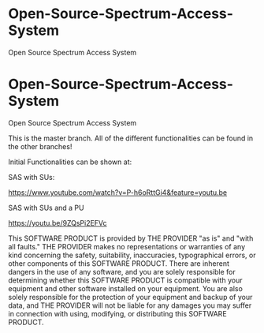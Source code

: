 # Open-Source-Spectrum-Access-System
Open Source Spectrum Access System
# Open-Source-Spectrum-Access-System
Open Source Spectrum Access System

This is the master branch. All of the different functionalities can be found in the other branches!

Initial Functionalities can be shown at:

SAS with SUs:

https://www.youtube.com/watch?v=P-h6oRttGi4&feature=youtu.be

SAS with SUs and a PU

https://youtu.be/9ZQsPi2EFVc

This SOFTWARE PRODUCT is provided by THE PROVIDER "as is" and "with all faults." THE PROVIDER makes no representations or warranties of any kind concerning the safety, suitability,  inaccuracies, typographical errors, or other components of this SOFTWARE PRODUCT. There are inherent dangers in the use of any software, and you are solely responsible for determining whether this SOFTWARE PRODUCT is compatible with your equipment and other software installed on your equipment. You are also solely responsible for the protection of your equipment and backup of your data, and THE PROVIDER will not be liable for any damages you may suffer in connection with using, modifying, or distributing this SOFTWARE PRODUCT.
